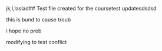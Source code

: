 jk,l,laslad## Test file created for the coursetest updatesdsdsd

this is bund to cause troub

i hope no prob

modifying to test conflict
